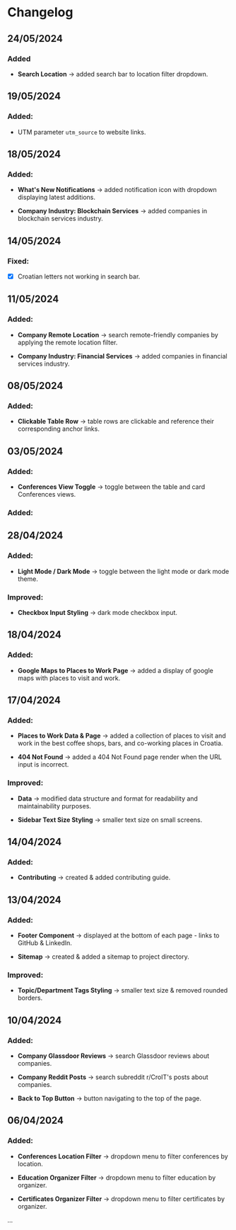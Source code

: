# Changelog

## 24/05/2024

### Added

- **Search Location** &rarr; added search bar to location filter dropdown.

## 19/05/2024

### Added:

- UTM parameter `utm_source` to website links.

## 18/05/2024

### Added:

- **What's New Notifications** &rarr; added notification icon with dropdown displaying latest additions.

- **Company Industry: Blockchain Services** &rarr; added companies in blockchain services industry.

## 14/05/2024

### Fixed:

- [x] Croatian letters not working in search bar.

## 11/05/2024

### Added:

- **Company Remote Location** &rarr; search remote-friendly companies by applying the remote location filter.

- **Company Industry: Financial Services** &rarr; added companies in financial services industry.

## 08/05/2024

### Added:

- **Clickable Table Row** &rarr; table rows are clickable and reference their corresponding anchor links.

## 03/05/2024

### Added:

- **Conferences View Toggle** &rarr; toggle between the table and card Conferences views.

### Added:

## 28/04/2024

### Added:

- **Light Mode / Dark Mode** &rarr; toggle between the light mode or dark mode theme.

### Improved:

- **Checkbox Input Styling** &rarr; dark mode checkbox input.

## 18/04/2024

### Added:

- **Google Maps to Places to Work Page** &rarr; added a display of google maps with places to visit and work.

## 17/04/2024

### Added:

- **Places to Work Data & Page** &rarr; added a collection of places to visit and work in the best coffee shops, bars, and co-working places in Croatia.

- **404 Not Found** &rarr; added a 404 Not Found page render when the URL input is incorrect.

### Improved:

- **Data** &rarr; modified data structure and format for readability and maintainability purposes.

- **Sidebar Text Size Styling** &rarr; smaller text size on small screens.

## 14/04/2024

### Added:

- **Contributing** &rarr; created & added contributing guide.

## 13/04/2024

### Added:

- **Footer Component** &rarr; displayed at the bottom of each page - links to GitHub & LinkedIn.

- **Sitemap** &rarr; created & added a sitemap to project directory.

### Improved:

- **Topic/Department Tags Styling** &rarr; smaller text size & removed rounded borders.

## 10/04/2024

### Added:

- **Company Glassdoor Reviews** &rarr; search Glassdoor reviews about companies.

- **Company Reddit Posts** &rarr; search subreddit r/CroIT's posts about companies.

- **Back to Top Button** &rarr; button navigating to the top of the page.

## 06/04/2024

### Added:

- **Conferences Location Filter** &rarr; dropdown menu to filter conferences by location.

- **Education Organizer Filter** &rarr; dropdown menu to filter education by organizer.

- **Certificates Organizer Filter** &rarr; dropdown menu to filter certificates by organizer.

...
